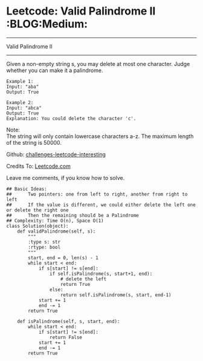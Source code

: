 # Leetcode: Valid Palindrome II     :BLOG:Medium:


---

Valid Palindrome II  

---

Given a non-empty string s, you may delete at most one character. Judge whether you can make it a palindrome.  

    Example 1:
    Input: "aba"
    Output: True

    Example 2:
    Input: "abca"
    Output: True
    Explanation: You could delete the character 'c'.

Note:  
The string will only contain lowercase characters a-z. The maximum length of the string is 50000.  

Github: [challenges-leetcode-interesting](https://github.com/DennyZhang/challenges-leetcode-interesting/tree/master/valid-palindrome-ii)  

Credits To: [Leetcode.com](https://leetcode.com/problems/valid-palindrome-ii/description/)  

Leave me comments, if you know how to solve.  

    ## Basic Ideas:
    ##      Two pointers: one from left to right, another from right to left
    ##      If the value is different, we could either delete the left one or delete the right one
    ##      Then the remaining should be a Palindrome
    ## Complexity: Time O(n), Space O(1)
    class Solution(object):
        def validPalindrome(self, s):
            """
            :type s: str
            :rtype: bool
            """
            start, end = 0, len(s) - 1
            while start < end:
                if s[start] != s[end]:
                    if self.isPalindrome(s, start+1, end):
                        # delete the left
                        return True
                    else:
                        return self.isPalindrome(s, start, end-1)
                start += 1
                end -= 1
            return True
    
        def isPalindrome(self, s, start, end):
            while start < end:
                if s[start] != s[end]:
                    return False
                start += 1
                end -= 1
            return True